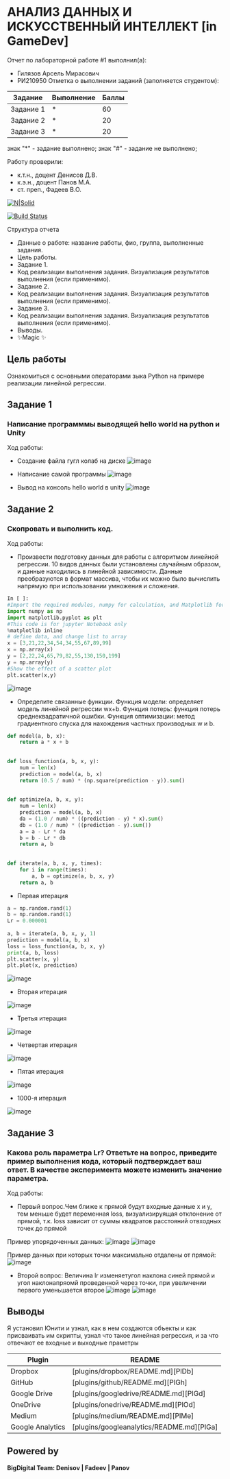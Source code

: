 # АНАЛИЗ ДАННЫХ И ИСКУССТВЕННЫЙ ИНТЕЛЛЕКТ [in GameDev]
Отчет по лабораторной работе #1 выполнил(а):
- Гилязов Арсель Мирасович
- РИ210950
Отметка о выполнении заданий (заполняется студентом):

| Задание | Выполнение | Баллы |
| ------ | ------ | ------ |
| Задание 1 | * | 60 |
| Задание 2 | * | 20 |
| Задание 3 | * | 20 |

знак "*" - задание выполнено; знак "#" - задание не выполнено;

Работу проверили:
- к.т.н., доцент Денисов Д.В.
- к.э.н., доцент Панов М.А.
- ст. преп., Фадеев В.О.

[![N|Solid](https://cldup.com/dTxpPi9lDf.thumb.png)](https://nodesource.com/products/nsolid)

[![Build Status](https://travis-ci.org/joemccann/dillinger.svg?branch=master)](https://travis-ci.org/joemccann/dillinger)

Структура отчета

- Данные о работе: название работы, фио, группа, выполненные задания.
- Цель работы.
- Задание 1.
- Код реализации выполнения задания. Визуализация результатов выполнения (если применимо).
- Задание 2.
- Код реализации выполнения задания. Визуализация результатов выполнения (если применимо).
- Задание 3.
- Код реализации выполнения задания. Визуализация результатов выполнения (если применимо).
- Выводы.
- ✨Magic ✨

## Цель работы
Ознакомиться с основными операторами зыка Python на примере реализации линейной регрессии.

## Задание 1
### Написание программмы выводящей hello world на python и Unity
Ход работы:
- Создание файла гугл колаб на диске
![image](https://user-images.githubusercontent.com/103649799/192361456-c3b38578-9ca6-4bef-8432-4dc75ca9a239.png)

- Написание самой программы
![image](https://user-images.githubusercontent.com/103649799/192361299-7c7545d2-f3b6-4823-9b6e-54797b458aae.png)

- Вывод на консоль hello world в unity
![image](https://user-images.githubusercontent.com/103649799/192361356-88056b2c-d72f-454c-bff7-7992f0659892.png)


## Задание 2
### Скопровать и выполнить код.

Ход работы:
- Произвести подготовку данных для работы с алгоритмом линейной регрессии. 10 видов данных были установлены случайным образом, и данные находились в линейной зависимости. Данные преобразуются в формат массива, чтобы их можно было вычислить напрямую при использовании умножения и сложения.

```py
In [ ]:
#Import the required modules, numpy for calculation, and Matplotlib for drawing
import numpy as np
import matplotlib.pyplot as plt
#This code is for jupyter Notebook only
%matplotlib inline
# define data, and change list to array
x = [3,21,22,34,54,34,55,67,89,99]
x = np.array(x)
y = [2,22,24,65,79,82,55,130,150,199]
y = np.array(y)
#Show the effect of a scatter plot
plt.scatter(x,y)
```
![image](https://user-images.githubusercontent.com/103649799/192361978-8e197a6a-ad4f-49bd-8ded-2a7c9dcfcb99.png)


- Определите связанные функции. Функция модели: определяет модель линейной регрессии wx+b. Функция потерь: функция потерь среднеквадратичной ошибки. Функция оптимизации: метод градиентного спуска для нахождения частных производных w и b.

```py
def model(a, b, x):
    return a * x + b
 
 
def loss_function(a, b, x, y):
    num = len(x)
    prediction = model(a, b, x)
    return (0.5 / num) * (np.square(prediction - y)).sum()
 
 
def optimize(a, b, x, y):
    num = len(x)
    prediction = model(a, b, x)
    da = (1.0 / num) * ((prediction - y) * x).sum()
    db = (1.0 / num) * ((prediction - y).sum())
    a = a - Lr * da
    b = b - Lr * db
    return a, b
 
 
def iterate(a, b, x, y, times):
    for i in range(times):
        a, b = optimize(a, b, x, y)
    return a, b
```
- Первая итерация

```py
a = np.random.rand(1)
b = np.random.rand(1)
Lr = 0.000001
 
a, b = iterate(a, b, x, y, 1)
prediction = model(a, b, x)
loss = loss_function(a, b, x, y)
print(a, b, loss)
plt.scatter(x, y)
plt.plot(x, prediction)
```
![image](https://user-images.githubusercontent.com/103649799/192363196-be92b3b3-1d54-4fcf-bc2f-3f81afd84e05.png)

- Вторая итерация

![image](https://user-images.githubusercontent.com/103649799/192363239-06619adb-79c1-47e7-b627-82d7a76194c8.png)

- Третья итерация

![image](https://user-images.githubusercontent.com/103649799/192363283-ce4e216d-5ee3-4764-857b-de87263c79c4.png)

- Четвертая итерация

![image](https://user-images.githubusercontent.com/103649799/192363348-a15b3802-7fd8-41eb-ad37-92edd40fb513.png)

- Пятая итерация 

![image](https://user-images.githubusercontent.com/103649799/192363380-12d40e2a-e8b2-4da3-945b-bf155d1a6117.png)

- 1000-я итерация

![image](https://user-images.githubusercontent.com/103649799/192363444-db06d8a0-e8a2-402d-9144-5632be84a059.png)



## Задание 3
### Какова роль параметра Lr? Ответьте на вопрос, приведите пример выполнения кода, который подтверждает ваш ответ. В качестве эксперимента можете изменить значение параметра.
Ход работы:


- Первый вопрос.Чем ближе к прямой будут входные данные х и у, тем меньше будет переменная loss, визуализируящая отклонение от прямой, т.к. loss зависит от суммы квадратов расстояний отвходных точек до прямой

Пример упорядоченных данных:
![image](https://user-images.githubusercontent.com/103649799/192366795-55cda95a-49fb-4b1f-85a7-2e48328b5f9d.png)
![image](https://user-images.githubusercontent.com/103649799/192366861-d62de4ed-8b5b-48e5-b032-1b66f4152953.png)

Пример данных при которых точки максимально отдалены от прямой:
![image](https://user-images.githubusercontent.com/103649799/192367559-2cc9f0d0-cd5d-45ff-b637-963e993779ff.png)

- Второй вопрос: Величина lr  изменяетугол наклона синей прямой и угол наклонапряомй проведенной через точки, при увеличении первого уменьшается второе
![image](https://user-images.githubusercontent.com/103649799/192370859-53380026-66b1-4ad7-8328-3ef42c2d89ea.png)
![image](https://user-images.githubusercontent.com/103649799/192370954-db87bbc7-85d9-4eee-b4e8-6d4b7cdae6a5.png)

## Выводы

Я установил Юнити и узнал, как в нем создаются объекты и как присваивать им скрипты, узнал что такое линейная регрессия, и за что отвечают ее входные и выходные праметры

| Plugin | README |
| ------ | ------ |
| Dropbox | [plugins/dropbox/README.md][PlDb] |
| GitHub | [plugins/github/README.md][PlGh] |
| Google Drive | [plugins/googledrive/README.md][PlGd] |
| OneDrive | [plugins/onedrive/README.md][PlOd] |
| Medium | [plugins/medium/README.md][PlMe] |
| Google Analytics | [plugins/googleanalytics/README.md][PlGa] |

## Powered by

**BigDigital Team: Denisov | Fadeev | Panov**
